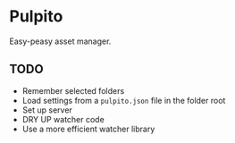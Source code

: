 # Pulpito
Easy-peasy asset manager.

## TODO
 * Remember selected folders
 * Load settings from a `pulpito.json` file in the folder root
 * Set up server
 * DRY UP watcher code
 * Use a more efficient watcher library
